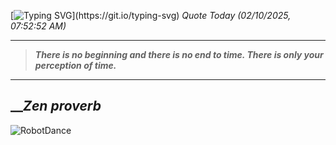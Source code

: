 [![Typing SVG](https://readme-typing-svg.herokuapp.com?font=Press+Start+2P&color=C2F784&size=35&width=900&height=100&lines=Hello+World%2C+I'm+Hung+!)](https://git.io/typing-svg) 
_Quote Today (02/10/2025, 07:52:52 AM)_
___
>**_There is no beginning and there is no end to time. There is only your perception of time._**
___

## __**_Zen proverb_**

![RobotDance](src/assets/images/robot-dancing-dribble.gif?style=center)
